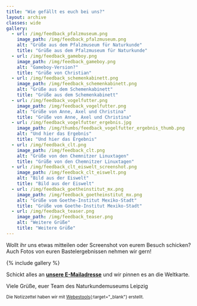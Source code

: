 ```yaml
---
title: "Wie gefällt es euch bei uns?"
layout: archive
classes: wide
gallery:
  - url: /img/feedback_pfalzmuseum.png
    image_path: /img/feedback_pfalzmuseum.png
    alt: "Grüße aus dem Pfalzmuseum für Naturkunde"
    title: "Grüße aus dem Pfalzmuseum für Naturkunde"
  - url: /img/feedback_gameboy.png
    image_path: /img/feedback_gameboy.png
    alt: "Gameboy-Version?"
    title: "Grüße von Christian"
  - url: /img/feedback_schemenkabinett.png
    image_path: /img/feedback_schemenkabinett.png
    alt: "Grüße aus dem Schemenkabinett"
    title: "Grüße aus dem Schemenkabinett"
  - url: /img/feedback_vogelfutter.png
    image_path: /img/feedback_vogelfutter.png
    alt: "Grüße von Anne, Axel und Christina"
    title: "Grüße von Anne, Axel und Christina"
  - url: /img/feedback_vogelfutter_ergebnis.jpg
    image_path: /img/thumbs/feedback_vogelfutter_ergebnis_thumb.png
    alt: "Und hier das Ergebnis"
    title: "Und hier das Ergebnis"
  - url: /img/feedback_clt.png
    image_path: /img/feedback_clt.png
    alt: "Grüße von den Chemnitzer Linuxtagen"
    title: "Grüße von den Chemnitzer Linuxtagen"
  - url: /img/feedback_clt_eiswelt_screenshot.png
    image_path: /img/feedback_clt_eiswelt.png
    alt: "Bild aus der Eiswelt"
    title: "Bild aus der Eiswelt"
  - url: /img/feedback_goetheinstitut_mx.png
    image_path: /img/feedback_goetheinstitut_mx.png
    alt: "Grüße vom Goethe-Institut Mexiko-Stadt"
    title: "Grüße vom Goethe-Institut Mexiko-Stadt"
  - url: /img/feedback_teaser.png
    image_path: /img/feedback_teaser.png
    alt: "Weitere Grüße"
    title: "Weitere Grüße"
---
```

Wollt ihr uns etwas mitteilen oder Screenshot von eurem Besuch schicken? Auch Fotos von euren Bastelergebnissen nehmen wir gern!

{% include gallery %}

Schickt alles an **[unsere E-Mailadresse](mailto:service.naturkundemuseum@leipzig.de)** und wir pinnen es an die Weltkarte.

Viele Grüße,
euer Team des Naturkundemuseums Leipzig

<small>Die Notizzettel haben wir mit [Webestools](http://www.webestools.com/post-it-generator-free-web20-image-bloc-notes-post-it-text-generator-online.html){:target="_blank"} erstellt.</small>
